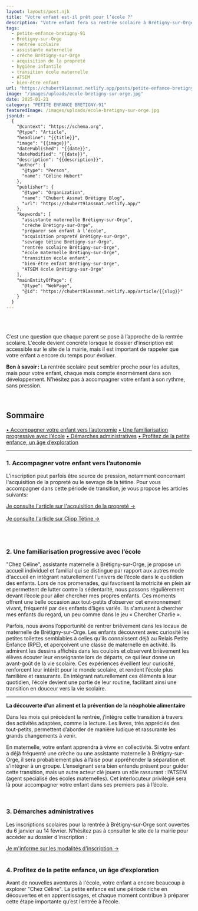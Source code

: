 ```yaml
---
layout: layouts/post.njk
title: "Votre enfant est-il prêt pour l’école ?"
description: "Votre enfant fera sa rentrée scolaire à Brétigny-sur-Orge avec une transition en douceur vers l’école."
tags: 
  - petite-enfance-bretigny-91
  - Brétigny-sur-Orge  
  - rentrée scolaire  
  - assistante maternelle  
  - crèche Brétigny-sur-Orge  
  - acquisition de la propreté  
  - hygiène infantile  
  - transition école maternelle  
  - ATSEM  
  - bien-être enfant 
url: "https://chubert91assmat.netlify.app/posts/petite-enfance-bretigny-91/ecole-bretigny-sur-orge/"
image: "/images/uploads/ecole-bretigny-sur-orge.jpg"
date: 2025-01-21
category: "PETITE ENFANCE BRETIGNY-91" 
featuredImage: /images/uploads/ecole-bretigny-sur-orge.jpg
jsonLd: >
  {
    "@context": "https://schema.org",
    "@type": "Article",
    "headline": "{{title}}",
    "image": "{{image}}",
    "datePublished": "{{date}}",
    "dateModified": "{{date}}",
    "description": "{{description}}",
    "author": {
      "@type": "Person",
      "name": "Céline Hubert"
    },
    "publisher": {
      "@type": "Organization",
      "name": "Chubert Assmat Brétigny Blog",
      "url": "https://chubert91assmat.netlify.app/"
    },
    "keywords": [
      "assistante maternelle Brétigny-sur-Orge",  
      "crèche Brétigny-sur-Orge",  
      "préparer son enfant à l’école",  
      "acquisition propreté Brétigny-sur-Orge",  
      "sevrage tétine Brétigny-sur-Orge",  
      "rentrée scolaire Brétigny-sur-Orge",  
      "école maternelle Brétigny-sur-Orge",  
      "transition école enfant",  
      "bien-être enfant Brétigny-sur-Orge",  
      "ATSEM école Brétigny-sur-Orge" 
    ],
    "mainEntityOfPage": {
      "@type": "WebPage",
      "@id": "https://chubert91assmat.netlify.app/article/{{slug}}"
    }
  }
---
```


<br><br>


C’est une question que chaque parent se pose à l’approche de la rentrée scolaire. L'école devient concrète lorsque le dossier d'inscription est accessible sur le site de la mairie, mais il est important de rappeler que votre enfant a encore du temps pour évoluer. 
<br>

<div class="highlighted-note">
  <p><strong>Bon à savoir :</strong> La rentrée scolaire peut sembler proche pour les adultes, mais pour votre enfant, chaque mois compte énormément dans son développement. N’hésitez pas à accompagner votre enfant à son rythme, sans pression.</p>
</div>

<br>


<div id="sommaire">
  <h2>Sommaire</h2>
  <a href="#autonomie" class="styled-link-sommaire">• Accompagner votre enfant vers l’autonomie</a>
  <a href="#familiarisation" class="styled-link-sommaire">• Une familiarisation progressive avec l’école</a>
  <a href="#administratif" class="styled-link-sommaire">• Démarches administratives</a>
  <a href="#profitez" class="styled-link-sommaire">• Profitez de la petite enfance, un âge d’exploration</a>
</div>

---

### **<span id="autonomie">1. Accompagner votre enfant vers l’autonomie</span>** 

L'inscription peut parfois être source de pression, notamment concernant l'acquisition de la propreté ou le sevrage de la tétine. Pour vous accompagner dans cette période de transition, je vous propose les articles suivants:



<div class="button-wrapper">
  <a href="https://chubert91assmat.netlify.app/posts/hygiene-soins/acquisition-proprete/" target="_blank" class="btn btn-primary btn-article">Je consulte l'article sur l'acquisition de la propreté →</a>
</div>

<br>

<div class="button-wrapper">
  <a href="https://chubert91assmat.netlify.app/posts/selection-produits/clipp/" target="_blank" class="btn btn-primary btn-article">Je consulte l'article sur Clipp Tétine →</a>
</div>

<br><br>

### **<span id="familiarisation">2. Une familiarisation progressive avec l’école</span>** 

"Chez Céline", assistante maternelle à Brétigny-sur-Orge, je propose un accueil individuel et familial qui se distingue par rapport aux autres mode d'accueil en intégrant naturellement l’univers de l’école dans le quotidien des enfants. Lors de nos promenades, qui favorisent la motricité en plein air et permettent de lutter contre la sédentarité, nous passons régulièrement devant l’école pour aller chercher mes propres enfants. Ces moments offrent une belle occasion aux tout-petits d’observer cet environnement vivant, fréquenté par des enfants d’âges variés. Ils s'amusent à chercher mes enfants du regard, un peu comme dans le jeu « Chercher Charlie ».

Parfois, nous avons l’opportunité de rentrer brièvement dans les locaux de maternelle de Brétigny-sur-Orge. Les enfants découvrent avec curiosité les petites toilettes semblables à celles qu’ils connaissent déjà au Relais Petite Enfance (RPE), et aperçoivent une classe de maternelle en activité. Ils admirent les dessins affichés dans les couloirs et observent brièvement les élèves écouter leur enseignante lors de départs, ce qui leur donne un avant-goût de la vie scolaire. Ces expériences éveillent leur curiosité, renforcent leur intérêt pour le monde scolaire, et rendent l’école plus familière et rassurante. En intégrant naturellement ces éléments à leur quotidien, l’école devient une partie de leur routine, facilitant ainsi une transition en douceur vers la vie scolaire.

---

**La découverte d’un aliment et la prévention de la néophobie alimentaire**

Dans les mois qui précèdent la rentrée, j’intègre cette transition à travers des activités adaptées, comme la lecture. Les livres, très appréciés des tout-petits, permettent d’aborder de manière ludique et rassurante les grands changements à venir.

En maternelle, votre enfant apprendra à vivre en collectivité. Si votre enfant a déjà fréquenté une crèche ou une assistante maternelle à Brétigny-sur-Orge, il sera probablement plus à l’aise pour appréhender la séparation et s’intégrer à un groupe. L’enseignant sera bien entendu présent pour guider cette transition, mais un autre acteur clé jouera un rôle rassurant : l’ATSEM (agent spécialisé des écoles maternelles). Cet interlocuteur privilégié sera là pour accompagner votre enfant dans ses premiers pas à l’école.

<br>

### **<span id="administratif">3. Démarches administratives</span>** 

Les inscriptions scolaires pour la rentrée à Brétigny-sur-Orge sont ouvertes du 6 janvier au 14 février. N’hésitez pas à consulter le site de la mairie pour accéder au dossier d’inscription :



<div class="button-wrapper">
  <a href="https://www.bretigny91.fr/rentree-scolaire-2025-pensez-aux-inscriptions/" target="_blank" class="btn btn-primary btn-article">Je m'informe sur les modalités d'inscription →</a>
</div>

<br>

### **<span id="profitez">4. Profitez de la petite enfance, un âge d’exploration</span>** 

Avant de nouvelles aventures à l'école, votre enfant a encore beaucoup à explorer "Chez Céline". La petite enfance est une période riche en découvertes et en apprentissages, et chaque moment contribue à préparer cette étape importante qu’est l’entrée à l’école.




